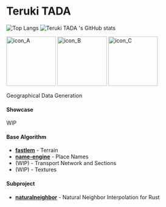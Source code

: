 
# Teruki TADA 

![Top Langs](https://github-readme-stats.vercel.app/api/top-langs/?username=TadaTeruki&layout=compact&hide=html)
![Teruki TADA 's GitHub stats](https://github-readme-stats.vercel.app/api?username=TadaTeruki&hide_title=true&hide_rank=true)

<img src="https://github.com/TadaTeruki/TadaTeruki/assets/69315285/fc09884a-8a21-4d4d-9e03-ac44b9339417" alt="icon_A" width="130px"></img>
<img src="https://github.com/TadaTeruki/TadaTeruki/assets/69315285/d29044d0-aec4-459e-8cfb-0529bd127a1b" alt="icon_B" width="130px"></img>
<img src="https://github.com/TadaTeruki/TadaTeruki/assets/69315285/e70838e8-f433-47d2-8809-b02818d3d528" alt="icon_C" width="130px"></img>

Geographical Data Generation

#### Showcase
WIP

#### Base Algorithm
- [**fastlem**](https://github.com/TadaTeruki/fastlem) - Terrain<br>
- [**name-engine**](https://github.com/TadaTeruki/name-engine) - Place Names<br>
- (WIP) - Transport Network and Sections
- (WIP) - Textures

#### Subproject
- [**naturalneighbor**](https://github.com/TadaTeruki/naturalneighbor) - Natural Neighbor Interpolation for Rust
